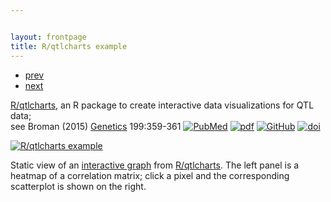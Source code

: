 ```yaml
---


layout: frontpage
title: R/qtlcharts example
---
```

<div class="navbar">
  <div class="navbar-inner">
      <ul class="nav">
          <li><a href="mbmixups_fig1.html">prev</a></li>
          <li><a href="isletc6_fig4.html">next</a></li>
      </ul>
  </div>
</div>

[R/qtlcharts](https://kbroman.org/qtlcharts), an R package to create
interactive data visualizations for QTL data; <br/>
see Broman (2015) [Genetics](https://academic.oup.com/genetics) 199:359-361
[![PubMed](../icons16/pubmed-icon.png)](https://www.ncbi.nlm.nih.gov/pubmed/25527287)
[![pdf](../icons16/pdf-icon.png)](https://academic.oup.com/genetics/article-pdf/199/2/359/37801010/genetics0359.pdf)
[![GitHub](../icons16/github-icon.png)](https://github.com/kbroman/Paper_Rqtlcharts)
[![doi](../icons16/doi-icon.png)](https://doi.org/10.1534/genetics.114.172742)

[![R/qtlcharts example](../bigpublpics/iplotCorr.png)](https://kbroman.org/qtlcharts/example/iplotCorr.html)

Static view of an [interactive graph](https://kbroman.org/qtlcharts/example/iplotCorr.html)
from [R/qtlcharts](https://kbroman.org/qtlcharts). The left panel is a heatmap of a correlation
matrix; click a pixel and the corresponding scatterplot is shown on
the right.
